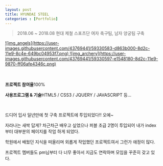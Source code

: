 ```yaml
---
layout: post
title: HYUNDAI STEEL
categories : [Portfolio]
---
```

> 2018.06 ~ 2018.08 현대 제철 스포츠단 여자 축구팀, 남자 양궁팀 구축

<a class="img_company cal2" href="https://www.hyundai-steel.com/sports/red/index.hds" title="현대제철 레드엔젤스 바로가기">
![img_angels](https://user-images.githubusercontent.com/43769441/59330583-d863b000-8d2c-11e9-8c4e-649bc04953f7.png)
</a>
<a class="img_company cal2" href="https://www.hyundai-steel.com/sports/hsa/index.hds" title="현대제철 남자 양궁팀 바로가기">
![img_archery](https://user-images.githubusercontent.com/43769441/59330597-e1548180-8d2c-11e9-9870-ff06afe4346c.png)
</a>
<br>
<br>
<br>
<p class="no-bottom"><strong>프로젝트 참여율</strong>100%</p>
<p class="no-bottom"><strong>사용프로그램 & 기술</strong>HTML5 / CSS3 / JQUERY / JAVASCRIPT 등...</p>
<br>
<p>드디어 입사 일년만에 첫 구축 프로젝트에 투입되었다!! 오예~</p>
<p>자라나는 새싹 답게? 차근차근 배우고 싶었으나 퍼블 초급 2명이 투입되어 내가 index 부터 대부분의 페이지를 작업 하게 되었다.</p>
<p>학원에서 배웠던 지식을 떠올리며 외롭게 작업했던 프로젝트여서 그런가 애정이 많다.</p>
<p>프로젝트 멤버들도 pm님부터 다 너무 좋아서 지금도 연락하며 모임을 꾸준히 갖고 있다.</p>





